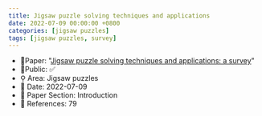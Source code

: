 ```yaml
---
title: Jigsaw puzzle solving techniques and applications
date: 2022-07-09 00:00:00 +0800
categories: [jigsaw puzzles]
tags: [jigsaw puzzles, survey]
---
```


- 📙Paper: "[Jigsaw puzzle solving techniques and applications: a survey](https://www.semanticscholar.org/paper/Jigsaw-puzzle-solving-techniques-and-applications%3A-Markaki-Panagiotakis/a4f8abbb24a8d480d5dc5080db7d414face29dd8)"
- 🔑Public: ✅
- ⚲ Area: Jigsaw puzzles
- 📅 Date: 2022-07-09
- 🔎 Paper Section: Introduction
- 📝 References: 79
